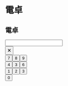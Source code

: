# 電卓
<html>
  <body>
    <script src="script.js"></script>
    <h2>電卓</h2>
    <input type="number" id="input_field"><br>
    <input type="button" value="🗙" onclick="delete()"><br>
    <input type="button" value="7" onclick="input(7)"><input type="button" value="8" onclick="input(8)"><input type="button" value="9" onclick="input(9)"><br>
    <input type="button" value="4" onclick="input(4)"><input type="button" value="3" onclick="input(5)"><input type="button" value="6" onclick="input(6)"><br>
    <input type="button" value="1" onclick="input(1)"><input type="button" value="2" onclick="input(2)"><input type="button" value="3" onclick="input(3)"><br>
    <input type="button" value="0" onclick="input(0)">
  </body>
<html>
